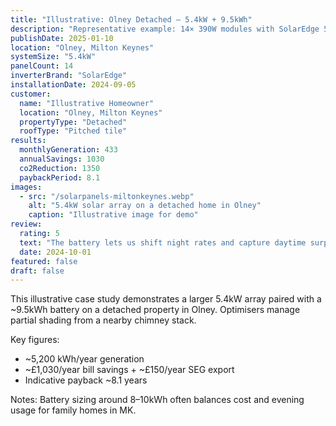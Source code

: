 ```yaml
---
title: "Illustrative: Olney Detached — 5.4kW + 9.5kWh"
description: "Representative example: 14× 390W modules with SolarEdge 5kW inverter and 9.5kWh battery on a detached home."
publishDate: 2025-01-10
location: "Olney, Milton Keynes"
systemSize: "5.4kW"
panelCount: 14
inverterBrand: "SolarEdge"
installationDate: 2024-09-05
customer:
  name: "Illustrative Homeowner"
  location: "Olney, Milton Keynes"
  propertyType: "Detached"
  roofType: "Pitched tile"
results:
  monthlyGeneration: 433
  annualSavings: 1030
  co2Reduction: 1350
  paybackPeriod: 8.1
images:
  - src: "/solarpanels-miltonkeynes.webp"
    alt: "5.4kW solar array on a detached home in Olney"
    caption: "Illustrative image for demo"
review:
  rating: 5
  text: "The battery lets us shift night rates and capture daytime surplus. Bills are down significantly."
  date: 2024-10-01
featured: false
draft: false
---
```


This illustrative case study demonstrates a larger 5.4kW array paired with a ~9.5kWh battery on a detached property in Olney. Optimisers manage partial shading from a nearby chimney stack.

Key figures:

- ~5,200 kWh/year generation
- ~£1,030/year bill savings + ~£150/year SEG export
- Indicative payback ~8.1 years

Notes: Battery sizing around 8–10kWh often balances cost and evening usage for family homes in MK.


